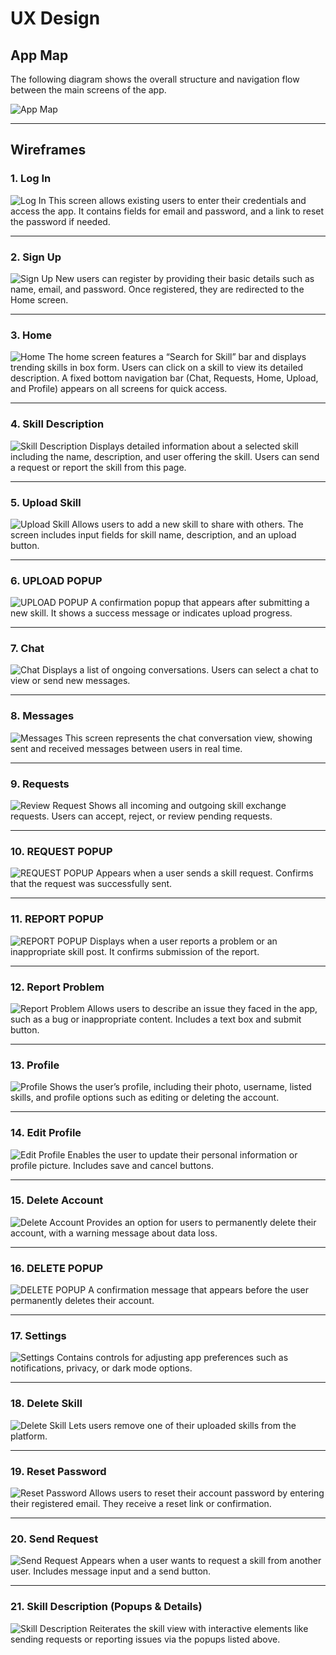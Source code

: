 # UX Design

## App Map
The following diagram shows the overall structure and navigation flow between the main screens of the app.

![App Map](./ux-design/AppMap.png)

---

## Wireframes

### 1. Log In
![Log In](./ux-design/Log%20In.png)
This screen allows existing users to enter their credentials and access the app. It contains fields for email and password, and a link to reset the password if needed.

---

### 2. Sign Up
![Sign Up](./ux-design/Sign%20Up.png)
New users can register by providing their basic details such as name, email, and password. Once registered, they are redirected to the Home screen.

---

### 3. Home
![Home](./ux-design/Home.png)
The home screen features a “Search for Skill” bar and displays trending skills in box form. Users can click on a skill to view its detailed description. A fixed bottom navigation bar (Chat, Requests, Home, Upload, and Profile) appears on all screens for quick access.

---

### 4. Skill Description
![Skill Description](./ux-design/Skill%20Description.png)
Displays detailed information about a selected skill including the name, description, and user offering the skill. Users can send a request or report the skill from this page.

---

### 5. Upload Skill
![Upload Skill](./ux-design/Upload%20Skill.png)
Allows users to add a new skill to share with others. The screen includes input fields for skill name, description, and an upload button.

---

### 6. UPLOAD POPUP
![UPLOAD POPUP](./ux-design/UPLOAD%20POPUP.png)
A confirmation popup that appears after submitting a new skill. It shows a success message or indicates upload progress.

---

### 7. Chat
![Chat](./ux-design/Chat.png)
Displays a list of ongoing conversations. Users can select a chat to view or send new messages.

---

### 8. Messages
![Messages](./ux-design/Messages.png)
This screen represents the chat conversation view, showing sent and received messages between users in real time.

---

### 9. Requests
![Review Request](./ux-design/Review%20Request.png)
Shows all incoming and outgoing skill exchange requests. Users can accept, reject, or review pending requests.

---

### 10. REQUEST POPUP
![REQUEST POPUP](./ux-design/REQUEST%20POPUP.png)
Appears when a user sends a skill request. Confirms that the request was successfully sent.

---

### 11. REPORT POPUP
![REPORT POPUP](./ux-design/REPORT%20POPUP.png)
Displays when a user reports a problem or an inappropriate skill post. It confirms submission of the report.

---

### 12. Report Problem
![Report Problem](./ux-design/Report%20Problem.png)
Allows users to describe an issue they faced in the app, such as a bug or inappropriate content. Includes a text box and submit button.

---

### 13. Profile
![Profile](./ux-design/Profile.png)
Shows the user’s profile, including their photo, username, listed skills, and profile options such as editing or deleting the account.

---

### 14. Edit Profile
![Edit Profile](./ux-design/Edit%20Profile.png)
Enables the user to update their personal information or profile picture. Includes save and cancel buttons.

---

### 15. Delete Account
![Delete Account](./ux-design/DeleteAccount.png)
Provides an option for users to permanently delete their account, with a warning message about data loss.

---

### 16. DELETE POPUP
![DELETE POPUP](./ux-design/DELETE%20POPUP.png)
A confirmation message that appears before the user permanently deletes their account.

---

### 17. Settings
![Settings](./ux-design/Settings.png)
Contains controls for adjusting app preferences such as notifications, privacy, or dark mode options.

---

### 18. Delete Skill
![Delete Skill](./ux-design/Delete%20Skill.png)
Lets users remove one of their uploaded skills from the platform.

---

### 19. Reset Password
![Reset Password](./ux-design/Reset%20Password.png)
Allows users to reset their account password by entering their registered email. They receive a reset link or confirmation.

---

### 20. Send Request
![Send Request](./ux-design/Send%20Request.png)
Appears when a user wants to request a skill from another user. Includes message input and a send button.

---

### 21. Skill Description (Popups & Details)
![Skill Description](./ux-design/Skill%20Description.png)
Reiterates the skill view with interactive elements like sending requests or reporting issues via the popups listed above.
